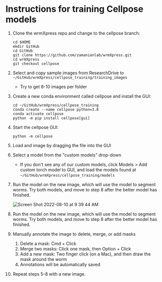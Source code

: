 # Instructions for training Cellpose models

1. Clone the wrmXpress repo and change to the cellpose branch:

    ```
    cd $HOME
    mkdir GitHub
    cd GitHub
    git clone https://github.com/zamanianlab/wrmXpress.git
    cd wrmXpress
    git checkout cellpose
    ```

2. Select and copy sample images from ResearchDrive to `~/GitHub/wrmXpress/cellpose_training/training_images`
   - Try to get 8-10 images per folder

3. Create a new conda environment called cellpose and install the GUI:

    ```
    cd ~/GitHub/wrmXpress/cellpose_training
    conda create --name cellpose python=3.8
    conda activate cellpose
    python -m pip install cellpose[gui]
    ```

4. Start the cellpose GUI:

    ```
    python -m cellpose
    ```

5. Load and image by dragging the file into the GUI

6. Select a model from the "custom models" drop-down
    - If you don't see any of our custom models, click Models > Add custom torch model to GUI, and load the models found at `~/GitHub/wrmXpress/cellpose_training/models`

7. Run the model on the new image, which will use the model to segment worms. Try both models, and move to step 8 after the better model has finished.

    ![Screen Shot 2022-08-10 at 9 39 44 AM](https://user-images.githubusercontent.com/16230555/183931407-90fa9138-ebdc-4368-9d47-f16f2a815d46.png)

8. Run the model on the new image, which will use the model to segment worms. Try both models, and move to step 8 after the better model has finished.

9. Manually annotate the image to delete, merge, or add masks
   1. Delete a mask: Cmd + Click
   2. Merge two masks: Click one mask, then Option + Click
   3. Add a new mask: Two finger click (on a Mac), and then draw the mask around the worm
   4. Annotations will be automatically saved

10. Repeat steps 5-8 with a new image.
